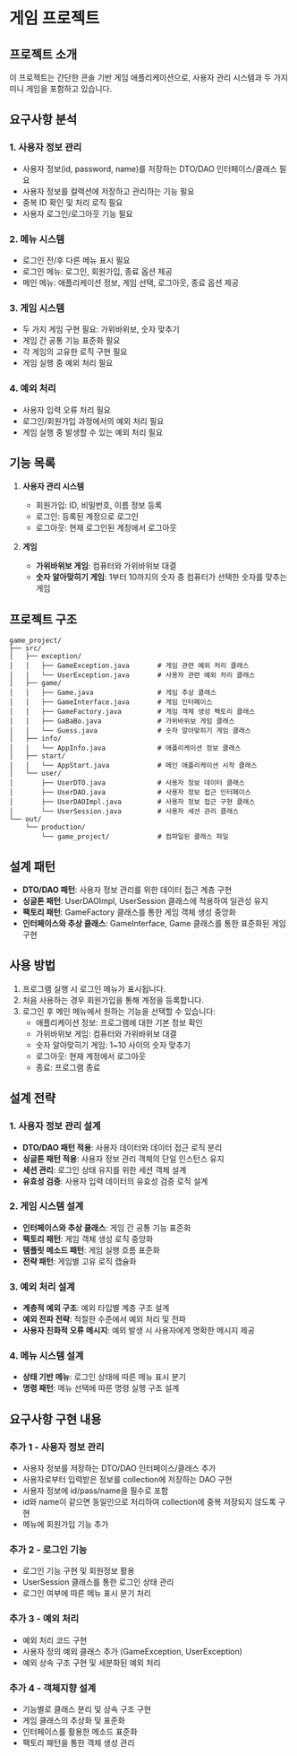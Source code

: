 # 게임 프로젝트

## 프로젝트 소개

이 프로젝트는 간단한 콘솔 기반 게임 애플리케이션으로, 사용자 관리 시스템과 두 가지 미니 게임을 포함하고 있습니다.

## 요구사항 분석

### 1. 사용자 정보 관리

- 사용자 정보(id, password, name)를 저장하는 DTO/DAO 인터페이스/클래스 필요
- 사용자 정보를 컬렉션에 저장하고 관리하는 기능 필요
- 중복 ID 확인 및 처리 로직 필요
- 사용자 로그인/로그아웃 기능 필요

### 2. 메뉴 시스템

- 로그인 전/후 다른 메뉴 표시 필요
- 로그인 메뉴: 로그인, 회원가입, 종료 옵션 제공
- 메인 메뉴: 애플리케이션 정보, 게임 선택, 로그아웃, 종료 옵션 제공

### 3. 게임 시스템

- 두 가지 게임 구현 필요: 가위바위보, 숫자 맞추기
- 게임 간 공통 기능 표준화 필요
- 각 게임의 고유한 로직 구현 필요
- 게임 실행 중 예외 처리 필요

### 4. 예외 처리

- 사용자 입력 오류 처리 필요
- 로그인/회원가입 과정에서의 예외 처리 필요
- 게임 실행 중 발생할 수 있는 예외 처리 필요

## 기능 목록

1. **사용자 관리 시스템**

   - 회원가입: ID, 비밀번호, 이름 정보 등록
   - 로그인: 등록된 계정으로 로그인
   - 로그아웃: 현재 로그인된 계정에서 로그아웃

2. **게임**
   - **가위바위보 게임**: 컴퓨터와 가위바위보 대결
   - **숫자 알아맞히기 게임**: 1부터 10까지의 숫자 중 컴퓨터가 선택한 숫자를 맞추는 게임

## 프로젝트 구조

```
game_project/
├── src/
│   ├── exception/
│   │   ├── GameException.java       # 게임 관련 예외 처리 클래스
│   │   └── UserException.java       # 사용자 관련 예외 처리 클래스
│   ├── game/
│   │   ├── Game.java                # 게임 추상 클래스
│   │   ├── GameInterface.java       # 게임 인터페이스
│   │   ├── GameFactory.java         # 게임 객체 생성 팩토리 클래스
│   │   ├── GaBaBo.java              # 가위바위보 게임 클래스
│   │   └── Guess.java               # 숫자 알아맞히기 게임 클래스
│   ├── info/
│   │   └── AppInfo.java             # 애플리케이션 정보 클래스
│   ├── start/
│   │   └── AppStart.java            # 메인 애플리케이션 시작 클래스
│   └── user/
│       ├── UserDTO.java             # 사용자 정보 데이터 클래스
│       ├── UserDAO.java             # 사용자 정보 접근 인터페이스
│       ├── UserDAOImpl.java         # 사용자 정보 접근 구현 클래스
│       └── UserSession.java         # 사용자 세션 관리 클래스
└── out/
    └── production/
        └── game_project/            # 컴파일된 클래스 파일
```

## 설계 패턴

- **DTO/DAO 패턴**: 사용자 정보 관리를 위한 데이터 접근 계층 구현
- **싱글톤 패턴**: UserDAOImpl, UserSession 클래스에 적용하여 일관성 유지
- **팩토리 패턴**: GameFactory 클래스를 통한 게임 객체 생성 중앙화
- **인터페이스와 추상 클래스**: GameInterface, Game 클래스를 통한 표준화된 게임 구현

## 사용 방법

1. 프로그램 실행 시 로그인 메뉴가 표시됩니다.
2. 처음 사용하는 경우 회원가입을 통해 계정을 등록합니다.
3. 로그인 후 메인 메뉴에서 원하는 기능을 선택할 수 있습니다:
   - 애플리케이션 정보: 프로그램에 대한 기본 정보 확인
   - 가위바위보 게임: 컴퓨터와 가위바위보 대결
   - 숫자 알아맞히기 게임: 1~10 사이의 숫자 맞추기
   - 로그아웃: 현재 계정에서 로그아웃
   - 종료: 프로그램 종료

## 설계 전략

### 1. 사용자 정보 관리 설계

- **DTO/DAO 패턴 적용**: 사용자 데이터와 데이터 접근 로직 분리
- **싱글톤 패턴 적용**: 사용자 정보 관리 객체의 단일 인스턴스 유지
- **세션 관리**: 로그인 상태 유지를 위한 세션 객체 설계
- **유효성 검증**: 사용자 입력 데이터의 유효성 검증 로직 설계

### 2. 게임 시스템 설계

- **인터페이스와 추상 클래스**: 게임 간 공통 기능 표준화
- **팩토리 패턴**: 게임 객체 생성 로직 중앙화
- **템플릿 메소드 패턴**: 게임 실행 흐름 표준화
- **전략 패턴**: 게임별 고유 로직 캡슐화

### 3. 예외 처리 설계

- **계층적 예외 구조**: 예외 타입별 계층 구조 설계
- **예외 전파 전략**: 적절한 수준에서 예외 처리 및 전파
- **사용자 친화적 오류 메시지**: 예외 발생 시 사용자에게 명확한 메시지 제공

### 4. 메뉴 시스템 설계

- **상태 기반 메뉴**: 로그인 상태에 따른 메뉴 표시 분기
- **명령 패턴**: 메뉴 선택에 따른 명령 실행 구조 설계

## 요구사항 구현 내용

### 추가 1 - 사용자 정보 관리

- 사용자 정보를 저장하는 DTO/DAO 인터페이스/클래스 추가
- 사용자로부터 입력받은 정보를 collection에 저장하는 DAO 구현
- 사용자 정보에 id/pass/name을 필수로 포함
- id와 name이 같으면 동일인으로 처리하여 collection에 중복 저장되지 않도록 구현
- 메뉴에 회원가입 기능 추가

### 추가 2 - 로그인 기능

- 로그인 기능 구현 및 회원정보 활용
- UserSession 클래스를 통한 로그인 상태 관리
- 로그인 여부에 따른 메뉴 표시 분기 처리

### 추가 3 - 예외 처리

- 예외 처리 코드 구현
- 사용자 정의 예외 클래스 추가 (GameException, UserException)
- 예외 상속 구조 구현 및 세분화된 예외 처리

### 추가 4 - 객체지향 설계

- 기능별로 클래스 분리 및 상속 구조 구현
- 게임 클래스의 추상화 및 표준화
- 인터페이스를 활용한 메소드 표준화
- 팩토리 패턴을 통한 객체 생성 관리
